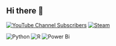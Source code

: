## Hi there 👋
[![YouTube Channel Subscribers](https://img.shields.io/youtube/channel/subscribers/UC8WSDpFYHs6CK7-v1VjFhJQ)](https://img.shields.io/youtube/channel/subscribers/UC8WSDpFYHs6CK7-v1VjFhJQ?label=TheRifson)
[![Steam](https://img.shields.io/badge/Steam-%23000000.svg?logo=steam&logoColor=white)]([Rifson](https://steamcommunity.com/id/Rifson))

![Python](https://img.shields.io/badge/python-3670A0?style=for-the-badge&logo=python&logoColor=ffdd54)
![R](https://img.shields.io/badge/r-%23276DC3.svg?style=for-the-badge&logo=r&logoColor=white)
![Power Bi](https://img.shields.io/badge/power_bi-F2C811?style=for-the-badge&logo=powerbi&logoColor=black)
<!--
**rifson/rifson** is a ✨ _special_ ✨ repository because its `README.md` (this file) appears on your GitHub profile.

Here are some ideas to get you started:

- 🔭 I’m currently working on ...
- 🌱 I’m currently learning ...
- 👯 I’m looking to collaborate on ...
- 🤔 I’m looking for help with ...
- 💬 Ask me about ...
- 📫 How to reach me: ...
- 😄 Pronouns: ...
- ⚡ Fun fact: ...
-->
